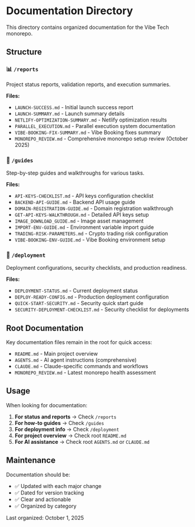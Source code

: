 # Documentation Directory

This directory contains organized documentation for the Vibe Tech monorepo.

## Structure

### 📊 `/reports`
Project status reports, validation reports, and execution summaries.

**Files:**
- `LAUNCH-SUCCESS.md` - Initial launch success report
- `LAUNCH-SUMMARY.md` - Launch summary details
- `NETLIFY-OPTIMIZATION-SUMMARY.md` - Netlify optimization results
- `PARALLEL_EXECUTION.md` - Parallel execution system documentation
- `VIBE-BOOKING-FIX-SUMMARY.md` - Vibe Booking fixes summary
- `MONOREPO_REVIEW.md` - Comprehensive monorepo setup review (October 2025)

### 📖 `/guides`
Step-by-step guides and walkthroughs for various tasks.

**Files:**
- `API-KEYS-CHECKLIST.md` - API keys configuration checklist
- `BACKEND-API-GUIDE.md` - Backend API usage guide
- `DOMAIN-REGISTRATION-GUIDE.md` - Domain registration walkthrough
- `GET-API-KEYS-WALKTHROUGH.md` - Detailed API keys setup
- `IMAGE_DOWNLOAD_GUIDE.md` - Image asset management
- `IMPORT-ENV-GUIDE.md` - Environment variable import guide
- `TRADING-RISK-PARAMETERS.md` - Crypto trading risk configuration
- `VIBE-BOOKING-ENV-GUIDE.md` - Vibe Booking environment setup

### 🚀 `/deployment`
Deployment configurations, security checklists, and production readiness.

**Files:**
- `DEPLOYMENT-STATUS.md` - Current deployment status
- `DEPLOY-READY-CONFIG.md` - Production deployment configuration
- `QUICK-START-SECURITY.md` - Security quick start guide
- `SECURITY-DEPLOYMENT-CHECKLIST.md` - Security checklist for deployments

## Root Documentation

Key documentation files remain in the root for quick access:

- `README.md` - Main project overview
- `AGENTS.md` - AI agent instructions (comprehensive)
- `CLAUDE.md` - Claude-specific commands and workflows
- `MONOREPO_REVIEW.md` - Latest monorepo health assessment

## Usage

When looking for documentation:

1. **For status and reports** → Check `/reports`
2. **For how-to guides** → Check `/guides`
3. **For deployment info** → Check `/deployment`
4. **For project overview** → Check root `README.md`
5. **For AI assistance** → Check root `AGENTS.md` or `CLAUDE.md`

## Maintenance

Documentation should be:
- ✅ Updated with each major change
- ✅ Dated for version tracking
- ✅ Clear and actionable
- ✅ Organized by category

Last organized: October 1, 2025
